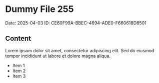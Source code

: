 # Dummy File 255

Date: 2025-04-03
ID: CE60F99A-BBEC-4694-ADE0-F660618D8501

## Content

Lorem ipsum dolor sit amet, consectetur adipiscing elit.
Sed do eiusmod tempor incididunt ut labore et dolore magna aliqua.

* Item 1
* Item 2
* Item 3

